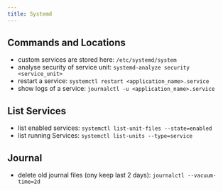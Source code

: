 ```yaml
---
title: Systemd
---
```


## Commands and Locations
- custom services are stored here: `/etc/systemd/system`
- analyse security of service unit: `systemd-analyze security <service_unit>`
- restart a service: `systemctl restart <application_name>.service`
- show logs of a service: `journalctl -u <application_name>.service`

## List Services
- list enabled services: `systemctl list-unit-files --state=enabled`
- list running Services: `systemctl list-units --type=service`

## Journal
- delete old journal files (ony keep last 2 days): `journalctl --vacuum-time=2d`
